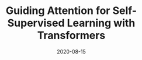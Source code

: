 ---
title: "Guiding Attention for Self-Supervised Learning with Transformers"
date: 2020-08-15
draft: false
post_type: publication
authors: [asd, karthikn]
venue: Findings of EMNLP 2020
tags: []

code: https://github.com/ameet-1997/AttentionGuidance
link: https://arxiv.org/abs/2010.02399
---